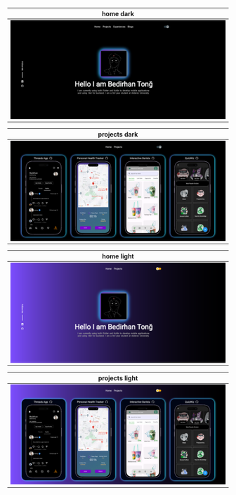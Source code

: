 
|                   home dark                    |
|:-----------------------------------------:|
| ![](assets/readme/screenshots/home_dark.png) |

|                   projects dark                    |
|:-----------------------------------------:|
| ![](assets/readme/screenshots/projects_dark.png) |

|                   home light                    |
|:-----------------------------------------:|
| ![](assets/readme/screenshots/home_light.png) |

|                   projects light               |
|:-----------------------------------------:|
| ![](assets/readme/screenshots/projects.png) |


